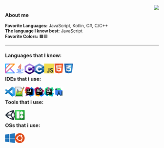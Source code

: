 <img align="right" src="https://github-readme-stats.vercel.app/api/top-langs/?username=FoxWareFX&layout=compact&theme=dark&langs_count=6&hide=cmake&count_private=false" />

<h3>About me</h3>
<p>
  <b>Favorite Languages:</b> JavaScript, Kotlin, C#, C/C++ <br>
  <b>The language I know best:</b> JavaScript <br>
  <b>Favorite Colors:</b> 🟧🟪 <br>
</p>

<hr></hr>

### Languages that I know:
[<img align="left" width="32px" src="/res/img/lang/kotlin.svg"/>](#)
[<img align="left" width="32px" src="/res/img/lang/java.png"/>](#)
[<img align="left" width="32px" src="/res/img/lang/cs.png"/>](#)
[<img align="left" width="32px" src="/res/img/lang/cpp.png"/>](#)
[<img align="left" width="32px" src="/res/img/lang/js.png"/>](#)
[<img align="left" width="32px" src="/res/img/lang/html.png"/>](#)
[<img align="left" width="32px" src="/res/img/lang/css.png"/>](#)

<br>

### IDEs that i use:
[<img align="left" width="32px" src="/res/img/ide/vscode.png"/>](https://code.visualstudio.com)
[<img align="left" width="32px" src="/res/img/ide/notepadpp.png"/>](https://notepad-plus-plus.org/downloads)
[<img align="left" width="32px" src="/res/img/ide/intellij.png"/>](https://www.jetbrains.com/idea/download)
[<img align="left" width="32px" src="/res/img/ide/rider.png"/>](https://www.jetbrains.com/rider/download)
[<img align="left" width="32px" src="/res/img/ide/clion.png"/>](https://www.jetbrains.com/clion/download)
[<img align="left" width="32px" src="/res/img/ide/androidStudio.png"/>](https://developer.android.com/studio)

<br>

### Tools that i use:
[<img align="left" width="32px" src="/res/img/tools/unity.png"/>](https://unity3d.com/get-unity/download)
[<img align="left" width="32px" src="/res/img/tools/icons8.png"/>](https://icons8.com)

<br>

### OSs that i use:
[<img align="left" width="32px" src="/res/img/os/win10.png"/>](https://www.microsoft.com/en-us/software-download/windows10)
[<img align="left" width="32px" src="/res/img/os/ubuntu.png"/>](https://ubuntu.com/download/desktop)
